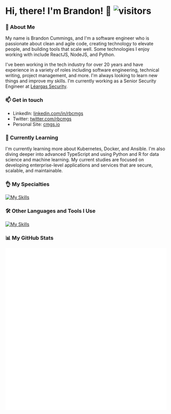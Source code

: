 # Hi, there! I'm Brandon! :wave: ![visitors](https://visitor-badge.laobi.icu/badge?page_id=rbcmgs_visitor_badge_simple&left_color=royalblue&right_color=black)

### :memo: About Me

My name is Brandon Cummings, and I'm a software engineer who is passionate about clean and agile code, creating technology to elevate people, and building tools that scale well. Some technologies I enjoy working with include ReactJS, NodeJS, and Python.

I've been working in the tech industry for over 20 years and have experience in a variety of roles including software engineering, technical writing, project management, and more. I'm always looking to learn new things and improve my skills. I'm currently working as a Senior Security Engineer at [Léargas Security](https://www.leargassecurity.com/).

### :mailbox: Get in touch

- LinkedIn: [linkedin.com/in/rbcmgs](https://www.linkedin.com/in/rbcmgs)
- Twitter: [twitter.com/rbcmgs](https://twitter.com/rbcmgs)
- Personal Site: [cmgs.io](https://cmgs.io)

### :seedling: Currently Learning

I'm currently learning more about Kubernetes, Docker, and Ansible. I'm also diving deeper into advanced TypeScript and using Python and R for data science and machine learning. My current studies are focused on developing enterprise-level applications and services that are secure, scalable, and maintainable.

### :ok_hand: My Specialties

[![My Skills](https://skillicons.dev/icons?i=babel,bash,bootstrap,cloudflare,docker,elasticsearch,express,git,graphql,js,jest,materialui,mongodb,nginx,nodejs,npm,postgres,postman,py,pycharm,pytorch,react,sass,solidity,ts,vscode,webpack,windows,wordpress,yarn)](https://skillicons.dev)

### :hammer_and_wrench: Other Languages and Tools I Use

[![My Skills](https://skillicons.dev/icons?i=ae,ai,ps,pr,alpinejs,angular,ansible,apollo,apple,arch,aws,azure,bsd,c,cs,cpp,cmake,codepen,css,debian,discord,dotnet,fastapi,figma,firebase,gcp,github,githubactions,gitlab,gulp,heroku,html,htmx,ipfs,jquery,kafka,kali,kubernetes,less,linux,lua,md,mint,mysql,perl,php,powershell,r,redhat,redis,redux,regex,sqlite,styledcomponents,sublime,sequelize,svg,tailwind,tensorflow,ubuntu,unity,unreal,vercel,vim,visualstudio,vue)](https://skillicons.dev)

### :bar_chart: My GitHub Stats

![if you see this, it means my metrics are not working](https://raw.githubusercontent.com/rbcmgs/rbcmgs/refs/heads/main/github-metrics.svg)
